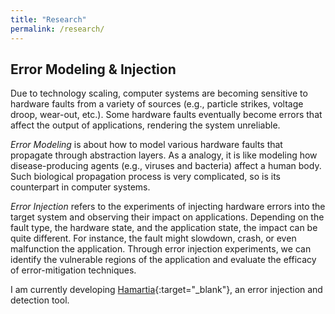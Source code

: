 ```yaml
---
title: "Research"
permalink: /research/
---
```


## Error Modeling & Injection
Due to technology scaling, computer systems are becoming sensitive to hardware faults from a variety of sources (e.g., particle strikes, voltage droop, wear-out, etc.). Some hardware faults eventually become errors that affect the output of applications, rendering the system unreliable.

*Error Modeling* is about how to model various hardware faults that propagate through abstraction layers. As a analogy, it is like modeling how disease-producing agents (e.g., viruses and bacteria) affect a human body. Such biological propagation process is very complicated, so is its counterpart in computer systems. 

*Error Injection* refers to the experiments of injecting hardware errors into the target system and observing their impact on applications. Depending on the fault type, the hardware state, and the application state, the impact can be quite different. For instance, the fault might slowdown, crash, or even malfunction the application. Through error injection experiments, we can identify the vulnerable regions of the application and evaluate the efficacy of error-mitigation techniques.  

I am currently developing [Hamartia](http://lph.ece.utexas.edu/users/hamartia/){:target="_blank"}, an error injection and detection tool. 

